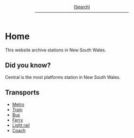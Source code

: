 <div style="text-align: center; font-family: 'Public Sans', sans-serif;">
    <span>[<a href="search.md">Search</a>]</span><br>
    <span>——————————————————————</span><br><br>
</div>

# Home

This website archive stations in New South Wales.

## Did you know?

Central is the most platforms station in New South Wales.

## Transports

- [Metro](metro.md)
- [Train](train.md)
- [Bus](bus.md)
- [Ferry](ferry.md)
- [Light rail](lightrail.md)
- [Coach](coach.md)